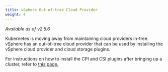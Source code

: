 ```yaml
---
title: vSphere Out-of-tree Cloud Provider
weight: 4
---
```

_Available as of v2.5.6_

Kubernetes is moving away from maintaining cloud providers in-tree. vSphere has an out-of-tree cloud provider that can be used by installing the vSphere cloud provider and cloud storage plugins.

For instructions on how to install the CPI and CSI plugins after bringing up a cluster, refer to [this page.]({{<baseurl>}}/rancher/v2.x/en/cluster-admin/volumes-and-storage/out-of-tree-vsphere)